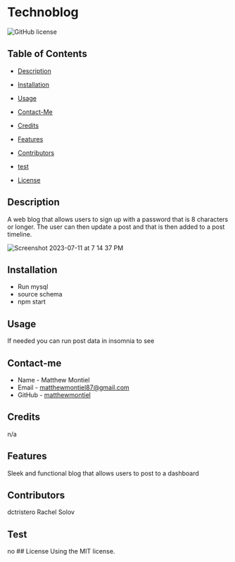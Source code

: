 # Technoblog
![GitHub license](https://img.shields.io/badge/license-MIT-yellowgreen.svg)
## Table of Contents
* [Description](#description)
* [Installation](#installation)
* [Usage](#usage)
* [Contact-Me](#contact-me)
* [Credits](#credits)
* [Features](#features)
* [Contributors](#contributors)
* [test](#test)

* [License](#license)

## Description
A web blog that allows users to sign up with a password that is 8 characters or longer. The user can then update a post and that is then added to a post timeline. 

![Screenshot 2023-07-11 at 7 14 37 PM](https://github.com/MatthewMontiel/Technoblog/assets/120674910/cf9cef91-de64-4f46-b166-c98417aaeadd)


## Installation
* Run mysql
* source schema
* npm start
## Usage
If needed you can run post data in insomnia to see 
## Contact-me
* Name - Matthew Montiel
* Email - matthewmontiel87@gmail.com
* GitHub - [matthewmontiel](https://github.com/matthewmontiel/)
## Credits
n/a
## Features
Sleek and functional blog that allows users to post to a dashboard 
## Contributors
dctristero
Rachel Solov
## Test
no
    ## License
      Using the MIT license.
